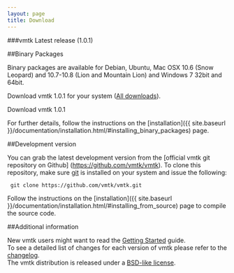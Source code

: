 ```yaml
---
layout: page
title: Download
---
```


###vmtk Latest release (1.0.1)

##Binary Packages

Binary packages are available for Debian, Ubuntu, Mac OSX 10.6 (Snow Leopard) and 10.7-10.8 (Lion and Mountain Lion) and Windows 7 32bit and 64bit.


<p class="center">
  Download vmtk 1.0.1 for your system
  (<a href="http://www.sourceforge.net/projects/vmtk/files/vmtk/1.0/">All downloads</a>).
</p>


<div class="download-wrapper"> 
  <a id="download-button"> 
    <span class="slider">Download</span> 
    <span class="icon"> 
    </span> 
    <span class="version">
      vmtk 1.0.1
    </span> 
  </a> 
</div>

For further details, follow the instructions on the [installation]({{ site.baseurl }}/documentation/installation.html/#installing_binary_packages) page.


##Development version

You can grab the latest development version from the [official vmtk git repository on Github] (https://github.com/vmtk/vmtk). To clone this repository, make sure [git](http://git-scm.com) is installed on your system and issue the following:

     git clone https://github.com/vmtk/vmtk.git
     
Follow the instructions on the [installation]({{ site.baseurl }}/documentation/installation.html/#installing_from_source) page to compile the source code.

##Additional information

New vmtk users might want to read the <a href="{{ site.baseurl }}/documentation/getting-started.html">Getting Started</a> guide.<br/>
To see a detailed list of changes for each version of vmtk please refer to the <a href="https://github.com/vmtk/vmtk/commits/master" target="_blank">changelog</a>.<br/>
The vmtk distribution is released under a <a href="{{ site.baseurl }}/license.html">BSD-like license</a>.